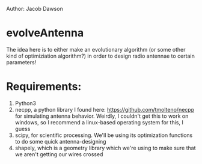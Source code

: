 Author: Jacob Dawson

# evolveAntenna
The idea here is to either make an evolutionary algorithm (or some other kind of optimiziation algorithm?) in order to design radio antennae to certain parameters!

# Requirements:
1. Python3
2. necpp, a python library I found here: https://github.com/tmolteno/necpp for simulating antenna behavior. Weirdly, I couldn't get this to work on windows, so I recommend a linux-based operating system for this, I guess
3. scipy, for scientific processing. We'll be using its optimization functions to do some quick antenna-designing
4. shapely, which is a geometry library which we're using to make sure that we aren't getting our wires crossed

